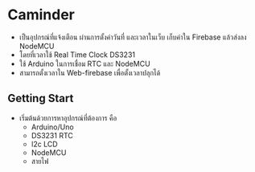 # Caminder
  - เป็นอุปกรณ์ที่แจ้งเตือน ผ่านการตั้งค่าวันที่ และเวลาในเว็บ เก็บค่าใน Firebase แล้วส่งลง NodeMCU
  - โดยที่เวลาใช้ Real Time Clock DS3231
  - ใช้ Arduino ในการเชื่อม RTC และ NodeMCU
  - สามารถตั้งเวลาใน Web-firebase เพื่อตั้งเวลาปลุกได้
## Getting Start
  - เริ่มต้นด้วยการหาอุปกรณ์ที่ต้องการ คือ
     - Arduino/Uno
     - DS3231 RTC
     - l2c LCD
     - NodeMCU
     - สายไฟ
